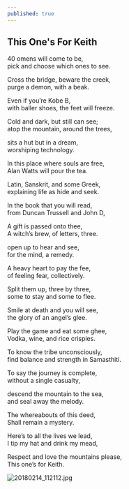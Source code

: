 ```yaml
---
published: true
---
```

## This One's For Keith

  
40 omens will come to be,  
pick and choose which ones to see.  
  
Cross the bridge, beware the creek,  
purge a demon, with a beak.  
  
Even if you’re Kobe B,  
with baller shoes, the feet will freeze.  
  
Cold and dark, but still can see;  
atop the mountain, around the trees,  
  
sits a hut but in a dream,  
worshiping technology.  
  
  
In this place where souls are free,  
Alan Watts will pour the tea.  
  
Latin, Sanskrit, and some Greek,  
explaining life as hide and seek.  
  
In the book that you will read,  
from Duncan Trussell and John D,  
  
A gift is passed onto thee,  
A witch’s brew, of letters, three.  
  
open up to hear and see,  
for the mind, a remedy.  
  
  
A heavy heart to pay the fee,  
of feeling fear, collectively.  
  
Split them up, three by three,  
some to stay and some to flee.  
  
Smile at death and you will see,  
the glory of an angel’s glee.  
  
Play the game and eat some ghee,  
Vodka, wine, and rice crispies.  
  
To know the tribe unconsciously,  
find balance and strength in Samasthiti.  
  
  
To say the journey is complete,  
without a single casualty,  
  
descend the mountain to the sea,  
and seal away the melody.  
  
The whereabouts of this deed,  
Shall remain a mystery.  
  
Here’s to all the lives we lead,   
I tip my hat and drink my mead,  
  
Respect and love the mountains please,  
This one’s for Keith.  


![20180214_112112.jpg]({{site.baseurl}}/_posts/20180214_112112.jpg)
